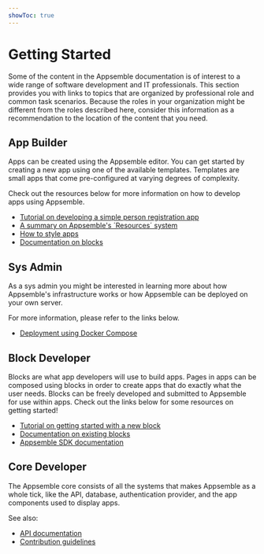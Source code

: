 ```yaml
---
showToc: true
---
```


# Getting Started

Some of the content in the Appsemble documentation is of interest to a wide range of software
development and IT professionals. This section provides you with links to topics that are organized
by professional role and common task scenarios. Because the roles in your organization might be
different from the roles described here, consider this information as a recommendation to the
location of the content that you need.

## App Builder

Apps can be created using the Appsemble editor. You can get started by creating a new app using one
of the available templates. Templates are small apps that come pre-configured at varying degrees of
complexity.

Check out the resources below for more information on how to develop apps using Appsemble.

- [Tutorial on developing a simple person registration app](app-development.md)
- [A summary on Appsemble's ´Resources´ system](appsemble-resources.md)
- [How to style apps](theming.md)
- [Documentation on blocks](blocks/blocks.md)

## Sys Admin

As a sys admin you might be interested in learning more about how Appsemble's infrastructure works
or how Appsemble can be deployed on your own server.

For more information, please refer to the links below.

- [Deployment using Docker Compose](deployment-using-docker-compose.md)

## Block Developer

Blocks are what app developers will use to build apps. Pages in apps can be composed using blocks in
order to create apps that do exactly what the user needs. Blocks can be freely developed and
submitted to Appsemble for use within apps. Check out the links below for some resources on getting
started!

- [Tutorial on getting started with a new block](developing-blocks.md)
- [Documentation on existing blocks](blocks/blocks.md)
- <a href="/sdk" target="_blank">Appsemble SDK documentation</a>

## Core Developer

The Appsemble core consists of all the systems that makes Appsemble as a whole tick, like the API,
database, authentication provider, and the app components used to display apps.

See also:

- [API documentation](https://staging.appsemble.app/api-explorer)
- [Contribution guidelines](https://gitlab.com/appsemble/appsemble/blob/master/CONTRIBUTING.md)
